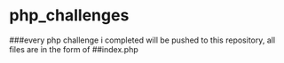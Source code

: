 # php_challenges

###every php challenge i completed will be pushed to this repository, all files are in the form of ##index.php

